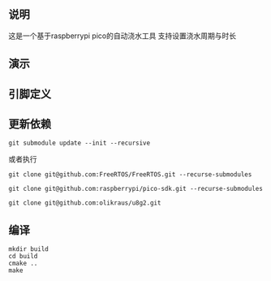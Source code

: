 ## 说明
这是一个基于raspberrypi pico的自动浇水工具
支持设置浇水周期与时长

## 演示

## 引脚定义

## 更新依赖
```shell
git submodule update --init --recursive
```
或者执行
```shell
git clone git@github.com:FreeRTOS/FreeRTOS.git --recurse-submodules

git clone git@github.com:raspberrypi/pico-sdk.git --recurse-submodules

git clone git@github.com:olikraus/u8g2.git
```

## 编译
```shell
mkdir build
cd build
cmake ..
make
```